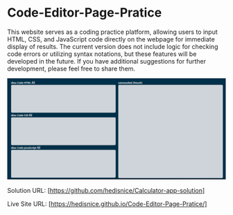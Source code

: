 # Code-Editor-Page-Pratice
This website serves as a coding practice platform, allowing users to input HTML, CSS, and JavaScript code directly on the webpage for immediate display of results. The current version does not include logic for checking code errors or utilizing syntax notations, but these features will be developed in the future. If you have additional suggestions for further development, please feel free to share them.

![Design preview for Code Editor](./design/desktop-preview.jpg)

Solution URL: [https://github.com/hedisnice/Calculator-app-solution]

Live Site URL: [https://hedisnice.github.io/Code-Editor-Page-Pratice/]
